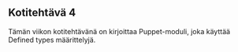 ## Kotitehtävä 4

Tämän viikon kotitehtävänä on kirjoittaa Puppet-moduli, joka käyttää Defined types määrittelyjä.



